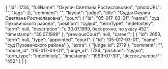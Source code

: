 {
    "id": 1734,
    "fullName": "Окулич Светлана Ростиславовна",
    "photoURL": "",
    "tags": [],
    "comment": "",
    "layout": "judge",
    "title": "Судья Окулич Светлана Ростиславовна",
    "court": {
        "id": "05-017-03-01",
        "name": "суд Пуховичского района",
        "position": "судья",
        "termType": "indefinitely",
        "term": null,
        "description": "c 30.07.1999, бессрочно, по указу 452",
        "timestamp": "30.07.1999"
    },
    "previousCourt": null,
    "career": [
        {
            "id": 2653,
            "term": null,
            "type": "appointed",
            "court": {
                "id": "05-017-03-01",
                "name": "суд Пуховичского района"
            },
            "extra": {
                "judge_id": 2719
            },
            "comment": "",
            "house_id": "05-017-03-01",
            "judge_id": 1734,
            "position": "судья",
            "term_type": "indefinitely",
            "timestamp": "1999-07-30",
            "decree_number": "452"
        }
    ]
}